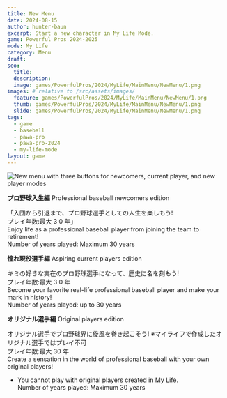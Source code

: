 ```yaml
---
title: New Menu
date: 2024-08-15
author: hunter-baun
excerpt: Start a new character in My Life Mode.
game: Powerful Pros 2024-2025
mode: My Life
category: Menu
draft: 
seo:
  title:
  description:
  image: games/PowerfulPros/2024/MyLife/MainMenu/NewMenu/1.png
images: # relative to /src/assets/images/
  feature: games/PowerfulPros/2024/MyLife/MainMenu/NewMenu/1.png
  thumb: games/PowerfulPros/2024/MyLife/MainMenu/NewMenu/1.png
  slide: games/PowerfulPros/2024/MyLife/MainMenu/NewMenu/1.png
tags:
  - game
  - baseball
  - pawa-pro
  - pawa-pro-2024
  - my-life-mode
layout: game
---
```

![New menu with three buttons for newcomers, current player, and new player modes](/assets/images/games/PowerfulPros/2024/MyLife/MainMenu/NewMenu/1.png)

**プロ野球入生編**
Professional baseball newcomers edition

「入団から引退まで、プロ野球選手としての人生を楽しもう!  
プレイ年数:最大 3 0 年」  
Enjoy life as a professional baseball player from joining the team to retirement!  
Number of years played: Maximum 30 years

**憧れ現役選手編**
Aspiring current players edition

キミの好きな実在のプロ野球選手になって、歴史に名を刻もう!  
プレイ年数:最大 3 0 年  
Become your favorite real-life professional baseball player and make your mark in history!  
Number of years played: up to 30 years

**オリジナル選手編**
Original players edition

オリジナル選手でプロ野球界に旋風を巻き起こそう!
※マイライフで作成したオリジナル選手ではプレイ不可  
プレイ年数:最大 30 年  
Create a sensation in the world of professional baseball with your own original players!  
* You cannot play with original players created in My Life.  
Number of years played: Maximum 30 years